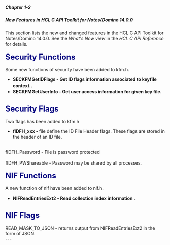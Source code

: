 ##### Chapter 1-2
##### New Features in HCL C API Toolkit for Notes/Domino 14.0.0

This section lists the new and changed features in the HCL C API Toolkit for Notes/Domino 14.0.0<font color="#242424" face="Segoe UI">.</font> See the <i>What's New view</i> in the <i>HCL C API Reference </i>for details.<br>
<b><font size="5" color="#000080"> </font></b><br>
<b><font size="5" color="#000080">Security Functions</font></b><br>
<br>
Some new  functions of security have been added to kfm.h.<br>

<ul type="disc">
<li><b>SECKFMGetIDFlags - </b><font size="4"> </font>	<b>Get ID flags information associated to keyfile context.</b><font size="4" face="Times New Roman">.</font> 
<li><b>SECKFMGetUserInfo - </b>   <b><font size="4" color="#242424" face="Segoe UI"> </font></b><font size="4">    </font><b>Get user access information for given key file.</b><br>
</ul>
<br>
<b><font size="5" color="#000080">Security Flags</font></b><br>
<br>
Two flags has been added to kfm.h<br>

<ul type="disc">
<li><b><font size="5" color="#000080"> </font></b><b>flDFH_xxx      - </b>file define the ID File Header flags.  These flags are stored in the header of an ID file.<br>
</ul>
<br>
             fIDFH_Password	  -  File is password protected<br>
<br>
      	     fIDFH_PWShareable	  -  Password may be shared by all processes.<br>
<br>
<b><font size="5" color="#000080">NIF Functions</font></b><br>
<br>
A  new function of nif have been added to nif.h.<br>

<ul type="disc">
<li><b>NIFReadEntriesExt2</b><b> - Read collection index information .</b></ul>
<br>
<b><font size="5" color="#000080">NIF Flags</font></b><br>
<br>
READ_MASK_TO_JSON	  -  returns output from NIFReadEntriesExt2 in the form of JSON.
<br>
---
